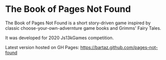 The Book of Pages Not Found
=============================

The Book of Pages Not Found is a short story-driven game inspired by classic choose-your-own-advernture game books and Grimms' Fairy Tales.

It was developed for 2020 Js13kGames competition.

Latest version hosted on GH Pages: https://bartaz.github.com/pages-not-found
